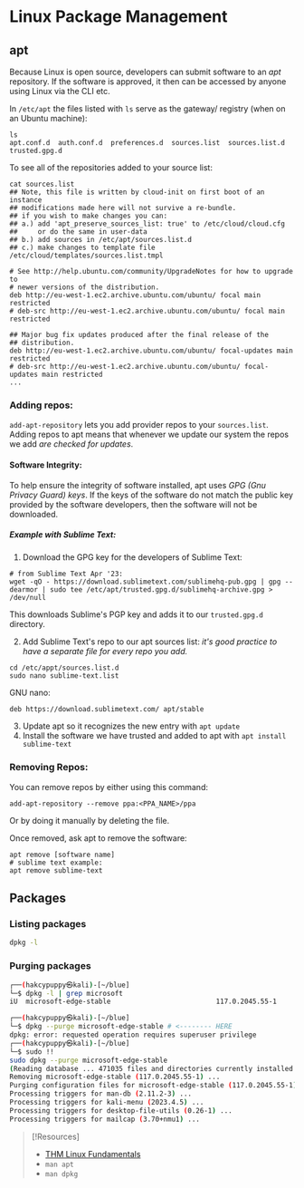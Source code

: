 
# Linux Package Management
## apt
Because Linux is open source, developers can submit software to an *apt* repository. If the software is approved, it then can be accessed by anyone using Linux via the CLI etc.

In `/etc/apt` the files listed with `ls` serve as the gateway/ registry (when on an Ubuntu machine):
```shell
ls
apt.conf.d  auth.conf.d  preferences.d  sources.list  sources.list.d  trusted.gpg.d
```

To see all of the repositories added to your source list:
```shell
cat sources.list
## Note, this file is written by cloud-init on first boot of an instance
## modifications made here will not survive a re-bundle.
## if you wish to make changes you can:
## a.) add 'apt_preserve_sources_list: true' to /etc/cloud/cloud.cfg
##     or do the same in user-data
## b.) add sources in /etc/apt/sources.list.d
## c.) make changes to template file /etc/cloud/templates/sources.list.tmpl

# See http://help.ubuntu.com/community/UpgradeNotes for how to upgrade to
# newer versions of the distribution.
deb http://eu-west-1.ec2.archive.ubuntu.com/ubuntu/ focal main restricted
# deb-src http://eu-west-1.ec2.archive.ubuntu.com/ubuntu/ focal main restricted

## Major bug fix updates produced after the final release of the
## distribution.
deb http://eu-west-1.ec2.archive.ubuntu.com/ubuntu/ focal-updates main restricted
# deb-src http://eu-west-1.ec2.archive.ubuntu.com/ubuntu/ focal-updates main restricted
...
```
### Adding repos:
`add-apt-repository` lets you add provider repos to your `sources.list`. Adding  repos to apt means that whenever we update our system the repos we add *are checked for updates*.
#### Software Integrity:
To help ensure the integrity of software installed, apt uses *GPG (Gnu Privacy Guard) keys*. If the keys of the software do not match the public key provided by the software developers, then the software will not be downloaded.
##### Example with Sublime Text:
1. Download the GPG key for the developers of Sublime Text:
```shell
# from Sublime Text Apr '23:
wget -qO - https://download.sublimetext.com/sublimehq-pub.gpg | gpg --dearmor | sudo tee /etc/apt/trusted.gpg.d/sublimehq-archive.gpg > /dev/null                                                                    
```
This downloads Sublime's PGP key and adds it to our `trusted.gpg.d` directory.

2. Add Sublime Text's repo to our apt sources list: *it's good practice to have a separate file for every repo you add.*
```shell
cd /etc/appt/sources.list.d
sudo nano sublime-text.list
```
GNU nano:
```nano
deb https://download.sublimetext.com/ apt/stable
```

3. Update apt so it recognizes the new entry with `apt update`
4. Install the software we have trusted and added to apt with `apt install sublime-text`
### Removing Repos:
You can remove  repos by either using this command:
```shell
add-apt-repository --remove ppa:<PPA_NAME>/ppa
``` 
Or by doing it manually by deleting the file.

Once removed, ask apt to remove the software:
```shell
apt remove [software name]
# sublime text example:
apt remove sublime-text
```
## Packages
### Listing packages
```bash
dpkg -l
```
### Purging packages
```bash
┌──(hakcypuppy㉿kali)-[~/blue]
└─$ dpkg -l | grep microsoft 
iU  microsoft-edge-stable                          117.0.2045.55-1                      amd64        The web browser from Microsoft

┌──(hakcypuppy㉿kali)-[~/blue]
└─$ dpkg --purge microsoft-edge-stable # <-------- HERE
dpkg: error: requested operation requires superuser privilege
┌──(hakcypuppy㉿kali)-[~/blue]
└─$ sudo !!   
sudo dpkg --purge microsoft-edge-stable 
(Reading database ... 471035 files and directories currently installed.)
Removing microsoft-edge-stable (117.0.2045.55-1) ...
Purging configuration files for microsoft-edge-stable (117.0.2045.55-1) ...
Processing triggers for man-db (2.11.2-3) ...
Processing triggers for kali-menu (2023.4.5) ...
Processing triggers for desktop-file-utils (0.26-1) ...
Processing triggers for mailcap (3.70+nmu1) ...
```

> [!Resources]
> - [THM Linux Fundamentals](https://tryhackme.com/room/linuxfundamentalspart3#)
> - `man apt`
> - `man dpkg`

